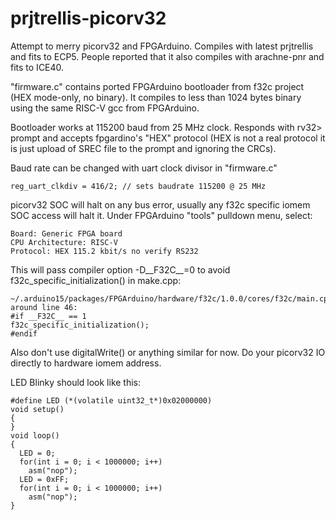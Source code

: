 # prjtrellis-picorv32

Attempt to merry picorv32 and FPGArduino.
Compiles with latest prjtrellis and fits to ECP5.
People reported that it also compiles with arachne-pnr and fits to ICE40.

"firmware.c" contains ported FPGArduino bootloader from f32c project
(HEX mode-only, no binary). It compiles to less than 1024 bytes
binary using the same RISC-V gcc from FPGArduino.

Bootloader works at 115200 baud from 25 MHz clock.
Responds with rv32> prompt and accepts fpgardino's
"HEX" protocol (HEX is not a real protocol it is just
upload of SREC file to the prompt and ignoring the CRCs).

Baud rate can be changed with uart clock divisor in "firmware.c"

    reg_uart_clkdiv = 416/2; // sets baudrate 115200 @ 25 MHz

picorv32 SOC will halt on any bus error, usually any f32c specific
iomem SOC access will halt it. Under FPGArduino "tools" pulldown menu,
select:

    Board: Generic FPGA board
    CPU Architecture: RISC-V
    Protocol: HEX 115.2 kbit/s no verify RS232

This will pass compiler option -D__F32C__=0 to avoid
f32c_specific_initialization() in make.cpp:

    ~/.arduino15/packages/FPGArduino/hardware/f32c/1.0.0/cores/f32c/main.cpp
    around line 46:
    #if __F32C__ == 1
    f32c_specific_initialization();
    #endif

Also don't use digitalWrite() or anything similar for now.
Do your picorv32 IO directly to hardware iomem address.

LED Blinky should look like this:

    #define LED (*(volatile uint32_t*)0x02000000)
    void setup()
    {
    }
    void loop()
    {
      LED = 0;
      for(int i = 0; i < 1000000; i++)
        asm("nop");
      LED = 0xFF;
      for(int i = 0; i < 1000000; i++)
        asm("nop");
    }

